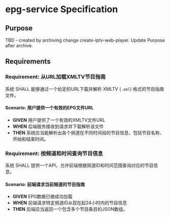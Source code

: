 # epg-service Specification

## Purpose
TBD - created by archiving change create-iptv-web-player. Update Purpose after archive.
## Requirements
### Requirement: 从URL加载XMLTV节目指南
系统 SHALL 能够通过一个给定的URL下载并解析 XMLTV (`.xml`) 格式的节目指南文件。

#### Scenario: 用户提供一个有效的EPG文件URL
- **GIVEN** 用户提供了一个有效的XMLTV文件URL
- **WHEN** 后端服务接收到请求并下载解析该文件
- **THEN** 系统应当能解析出各个频道在不同时间段的节目信息，包括节目名称、开始和结束时间。

### Requirement: 按频道和时间查询节目信息
系统 SHALL 提供一个API，允许前端根据频道ID和时间范围查询对应的节目信息。

#### Scenario: 前端请求当前频道的节目指南
- **GIVEN** EPG数据已被成功加载
- **WHEN** 前端请求特定频道ID从现在起24小时内的节目信息
- **THEN** 后端应当返回一个包含多个节目条目的JSON数组。

